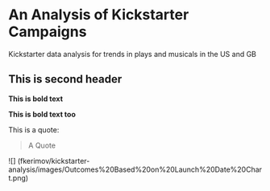 # An Analysis of Kickstarter Campaigns
Kickstarter data analysis for trends in plays and musicals in the US and GB

## This is second header
**This is bold text**

__This is bold text too__

This is a quote:
> A Quote

![] (fkerimov/kickstarter-analysis/images/Outcomes%20Based%20on%20Launch%20Date%20Chart.png)
